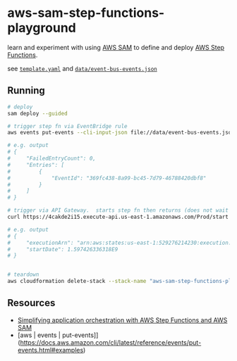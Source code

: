 # aws-sam-step-functions-playground

learn and experiment with using [AWS SAM](https://aws.amazon.com/serverless/sam/) to define and deploy [AWS Step Functions](https://aws.amazon.com/step-functions/).

see [`template.yaml`](template.yaml) and [`data/event-bus-events.json`](data/event-bus-events.json)

## Running

```sh
# deploy
sam deploy --guided

# trigger step fn via EventBridge rule
aws events put-events --cli-input-json file://data/event-bus-events.json

# e.g. output
# {
#     "FailedEntryCount": 0,
#     "Entries": [
#         {
#             "EventId": "369fc438-8a99-bc45-7d79-46788420dbf8"
#         }
#     ]
# }

# trigger via API Gateway.  starts step fn then returns (does not wait for step fn to complete)
curl https://4cakde2i15.execute-api.us-east-1.amazonaws.com/Prod/start

# e.g. output
# {
#     "executionArn": "arn:aws:states:us-east-1:529276214230:execution:SimpleStateMachine-zIFFWgUF6O6D:53313d15-1005-44d0-84a0-ea57b66d1ac3",
#     "startDate": 1.597426336318E9
# }


# teardown
aws cloudformation delete-stack --stack-name "aws-sam-step-functions-playground" --region "us-east-1"
```

## Resources

* [Simplifying application orchestration with AWS Step Functions and AWS SAM](https://aws.amazon.com/blogs/compute/simplifying-application-orchestration-with-aws-step-functions-and-aws-sam/)
* [aws | events | put-events]](https://docs.aws.amazon.com/cli/latest/reference/events/put-events.html#examples)
